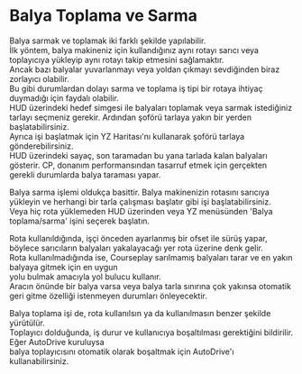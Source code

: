 # Balya Toplama ve Sarma
  
Balya sarmak ve toplamak iki farklı şekilde yapılabilir.  
İlk yöntem, balya makineniz için kullandığınız aynı rotayı sarıcı veya toplayıcıya yükleyip aynı rotayı takip etmesini sağlamaktır.  
Ancak bazı balyalar yuvarlanmayı veya yoldan çıkmayı sevdiğinden biraz zorlayıcı olabilir.  
Bu gibi durumlardan dolayı sarma ve toplama iş tipi bir rotaya ihtiyaç duymadığı için faydalı olabilir.  
HUD üzerindeki hedef simgesi ile balyaları toplamak veya sarmak istediğiniz tarlayı seçmeniz gerekir. Ardından şoförü tarlaya yakın bir yerden başlatabilirsiniz.  
Ayrıca işi başlatmak için YZ Haritası'nı kullanarak şoförü tarlaya gönderebilirsiniz.  
HUD üzerindeki sayaç, son taramadan bu yana tarlada kalan balyaları gösterir. CP, donanım performansından tasarruf etmek için gerçekten gerekli durumlarda balya taraması yapar.  

  
Balya sarma işlemi oldukça basittir. Balya makinenizin rotasını sarıcıya yükleyin ve herhangi bir tarla çalışması başlatır gibi işi başlatabilirsiniz.   
Veya hiç rota yüklemeden HUD üzerinden veya YZ menüsünden 'Balya toplama/sarma' işini seçerek başlatın.  

  
Rota kullanıldığında, işçi önceden ayarlanmış bir ofset ile sürüş yapar, böylece sarıcıların balyaları yakalayacağı yer rota üzerine denk gelir.  
Rota kullanılmadığında ise, Courseplay sarılmamış balyaları tarar ve en yakın balyaya gitmek için en uygun  
yolu bulmak amacıyla yol bulucu kullanır.   
Aracın önünde bir balya varsa veya balya tarla sınırına çok yakınsa otomatik geri gitme özelliği istenmeyen durumları önleyecektir.  

  
Balya toplama işi de, rota kullanılsın ya da kullanılmasın benzer şekilde yürütülür.  
Toplayıcı dolduğunda, iş durur ve kullanıcıya boşaltılması gerektiğini bildirilir. Eğer AutoDrive kuruluysa  
balya toplayıcısını otomatik olarak boşaltmak için AutoDrive'ı kullanabilirsiniz.  
